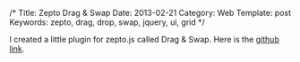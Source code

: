 /*
Title: Zepto Drag & Swap
Date: 2013-02-21
Category: Web
Template: post
Keywords: zepto, drag, drop, swap, jquery, ui, grid
*/

I created a little plugin for zepto.js called Drag & Swap. Here is the [github link](http://james2doyle.github.com/zepto-dragswap/ "Zepto Dragswap").